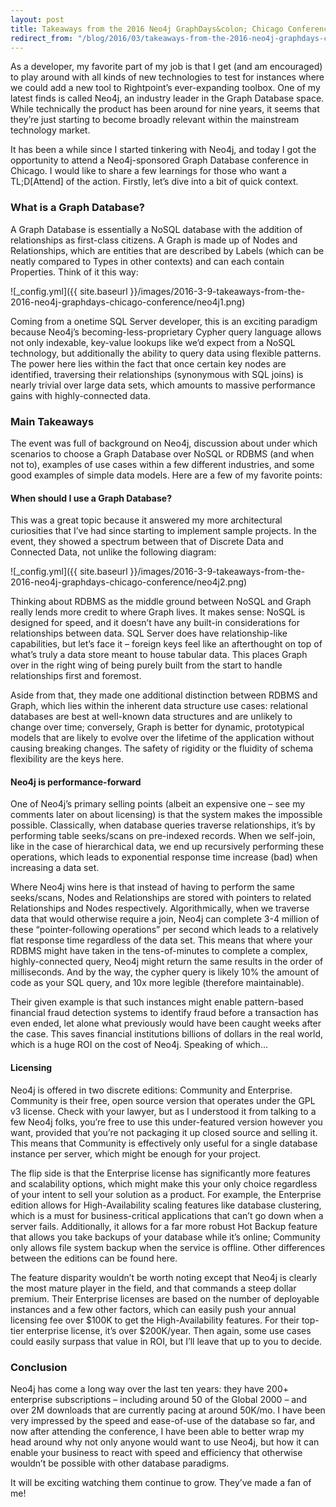 ```yaml
---
layout: post
title: Takeaways from the 2016 Neo4j GraphDays&colon; Chicago Conference
redirect_from: "/blog/2016/03/takeaways-from-the-2016-neo4j-graphdays-chicago-conference/"
---
```


As a developer, my favorite part of my job is that I get (and am encouraged) to play around with all kinds of new technologies to test for instances where we could add a new tool to Rightpoint’s ever-expanding toolbox. One of my latest finds is called Neo4j, an industry leader in the Graph Database space. While technically the product has been around for nine years, it seems that they’re just starting to become broadly relevant within the mainstream technology market.

It has been a while since I started tinkering with Neo4j, and today I got the opportunity to attend a Neo4j-sponsored Graph Database conference in Chicago.  I would like to share a few learnings for those who want a TL;D[Attend] of the action. Firstly, let’s dive into a bit of quick context.

### What is a Graph Database?
A Graph Database is essentially a NoSQL database with the addition of relationships as first-class citizens. A Graph is made up of Nodes and Relationships, which are entities that are described by Labels (which can be neatly compared to Types in other contexts) and can each contain Properties. Think of it this way:

![_config.yml]({{ site.baseurl }}/images/2016-3-9-takeaways-from-the-2016-neo4j-graphdays-chicago-conference/neo4j1.png)

Coming from a onetime SQL Server developer, this is an exciting paradigm because Neo4j’s becoming-less-proprietary Cypher query language allows not only indexable, key-value lookups like we’d expect from a NoSQL technology, but additionally the ability to query data using flexible patterns. The power here lies within the fact that once certain key nodes are identified, traversing their relationships (synonymous with SQL joins) is nearly trivial over large data sets, which amounts to massive performance gains with highly-connected data.

### Main Takeaways
The event was full of background on Neo4j, discussion about under which scenarios to choose a Graph Database over NoSQL or RDBMS (and when not to), examples of use cases within a few different industries, and some good examples of simple data models. Here are a few of my favorite points:

#### When should I use a Graph Database?
This was a great topic because it answered my more architectural curiosities that I’ve had since starting to implement sample projects. In the event, they showed a spectrum between that of Discrete Data and Connected Data, not unlike the following diagram:

![_config.yml]({{ site.baseurl }}/images/2016-3-9-takeaways-from-the-2016-neo4j-graphdays-chicago-conference/neo4j2.png)

Thinking about RDBMS as the middle ground between NoSQL and Graph really lends more credit to where Graph lives. It makes sense: NoSQL is designed for speed, and it doesn’t have any built-in considerations for relationships between data. SQL Server does have relationship-like capabilities, but let’s face it – foreign keys feel like an afterthought on top of what’s truly a data store meant to house tabular data. This places Graph over in the right wing of being purely built from the start to handle relationships first and foremost.

Aside from that, they made one additional distinction between RDBMS and Graph, which lies within the inherent data structure use cases: relational databases are best at well-known data structures and are unlikely to change over time; conversely, Graph is better for dynamic, prototypical models that are likely to evolve over the lifetime of the application without causing breaking changes. The safety of rigidity or the fluidity of schema flexibility are the keys here.

#### Neo4j is performance-forward
One of Neo4j’s primary selling points (albeit an expensive one – see my comments later on about licensing) is that the system makes the impossible possible. Classically, when database queries traverse relationships, it’s by performing table seeks/scans on pre-indexed records. When we self-join, like in the case of hierarchical data, we end up recursively performing these operations, which leads to exponential response time increase (bad) when increasing a data set.

Where Neo4j wins here is that instead of having to perform the same seeks/scans, Nodes and Relationships are stored with pointers to related Relationships and Nodes respectively. Algorithmically, when we traverse data that would otherwise require a join, Neo4j can complete 3-4 million of these “pointer-following operations” per second which leads to a relatively flat response time regardless of the data set. This means that where your RDBMS might have taken in the tens-of-minutes to complete a complex, highly-connected query, Neo4j might return the same results in the order of milliseconds. And by the way, the cypher query is likely 10% the amount of code as your SQL query, and 10x more legible (therefore maintainable).

Their given example is that such instances might enable pattern-based financial fraud detection systems to identify fraud before a transaction has even ended, let alone what previously would have been caught weeks after the case. This saves financial institutions billions of dollars in the real world, which is a huge ROI on the cost of Neo4j. Speaking of which…

#### Licensing
Neo4j is offered in two discrete editions: Community and Enterprise. Community is their free, open source version that operates under the GPL v3 license. Check with your lawyer, but as I understood it from talking to a few Neo4j folks, you’re free to use this under-featured version however you want, provided that you’re not packaging it up closed source and selling it. This means that Community is effectively only useful for a single database instance per server, which might be enough for your project.

The flip side is that the Enterprise license has significantly more features and scalability options, which might make this your only choice regardless of your intent to sell your solution as a product. For example, the Enterprise edition allows for High-Availability scaling features like database clustering, which is a must for business-critical applications that can’t go down when a server fails. Additionally, it allows for a far more robust Hot Backup feature that allows you take backups of your database while it’s online; Community only allows file system backup when the service is offline. Other differences between the editions can be found here.

The feature disparity wouldn’t be worth noting except that Neo4j is clearly the most mature player in the field, and that commands a steep dollar premium. Their Enterprise licenses are based on the number of deployable instances and a few other factors, which can easily push your annual licensing fee over $100K to get the High-Availability features. For their top-tier enterprise license, it’s over $200K/year. Then again, some use cases could easily surpass that value in ROI, but I’ll leave that up to you to decide.

### Conclusion
Neo4j has come a long way over the last ten years: they have 200+ enterprise subscriptions – including around 50 of the Global 2000 – and over 2M downloads that are currently pacing at around 50K/mo. I have been very impressed by the speed and ease-of-use of the database so far, and now after attending the conference, I have been able to better wrap my head around why not only anyone would want to use Neo4j, but how it can enable your business to react with speed and efficiency that otherwise wouldn’t be possible with other database paradigms.

It will be exciting watching them continue to grow. They’ve made a fan of me!